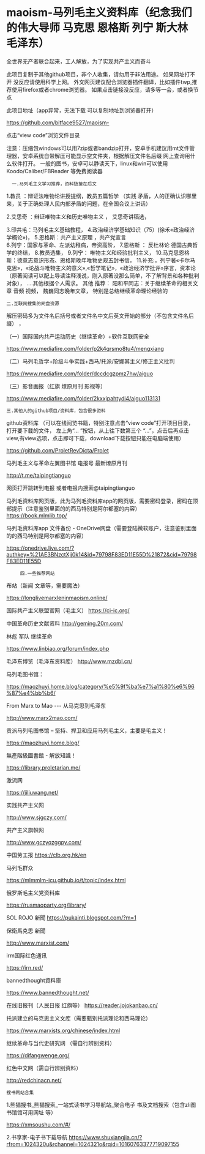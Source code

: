 # maoism-马列毛主义资料库（纪念我们的伟大导师 马克思 恩格斯 列宁 斯大林 毛泽东）
全世界无产者联合起来，工人解放，为了实现共产主义而奋斗

此项目复制于其他github项目，非个人收集，请勿用于非法用途。
如果网址打不开 没反应请使用科学上网。
外文网页建议配合浏览器插件翻译，比如插件twp,推荐使用firefox或者chrome浏览器。
如果点击链接没反应，请多等一会，或者换节点

此项目地址（app异常，无法下载 可以复制地址到浏览器打开）

https://github.com/bitface9527/maoism-

点击“view code”浏览文件目录

注意：压缩包windows可以用7zip或者bandzip打开，安卓手机建议用mt文件管理器，安卓系统自带解压可能显示空文件夹，根据解压文件名后缀 网上查询用什么软件打开。
一般的图书，安卓可以静读天下，linux和win可以使用 Koodo/Caliber/FBReader 等免费阅读器

      一.马列毛主义学习推荐，资料链接在后文

1.教员 ：辩证法唯物论讲授提纲，教员五篇哲学
（实践 矛盾，人的正确认识哪里来，关于正确处理人民内部矛盾的问题，在全国会议上讲话）

2.艾思奇 ：辩证唯物主义和历史唯物主义 ， 艾思奇讲稿选，

3.印共毛：马列毛主义基础教程， 
4.政治经济学基础知识（75）(徐禾«政治经济学概论»)，
5.恩格斯：共产主义原理 ，共产党宣言  
6.列宁：国家与革命、左派幼稚病，帝资高阶，
7.恩格斯 ： 反杜林论 德国古典哲学的终结，
8.教员选集，
9.列宁： 唯物主义和经验批判主义，
10.马克思恩格斯：德意志意识形态、恩格斯晚年唯物史观五封书信，
11.补充:，列宁著«卡尔马克思»，«论战斗唯物主义的意义»,«哲学笔记» ​，«政治经济学批评»序言，资本论
（原著阅读可以配上导读注释浅说，刚入原著没那么简单，不了解背景和各种批判对象），
....其他根据个人需求。
 其他 推荐：
阳和平同志：关于继续革命的相关文章 音频 视频，
魏巍同志晚年文章， 特别是总结继续革命理论经验的
  
    二.互联网搜集的网盘资源 
          
解压密码多为文件名后括号或者文件名中文后英文开始的部分（不包含文件名后缀） ，                                       

（一）国际国内共产运动历史（继续革命）+软件互联网安全

https://www.mediafire.com/folder/p2k4qrsmo8tu4/mengxiang


（二）马列毛哲学+阶级斗争实践+西马/托派/安娜其主义/修正主义批判

https://www.mediafire.com/folder/dccdcgzpmz7hw/aiguo


（三）影音画报（红旗 燎原月刊 影视等）

https://www.mediafire.com/folder/2kxxjpahtydi4/aiguo113131

    三.其他人的github项目/资料库，包含很多资料

github资料库
（可以在线阅览书籍，特别注意点击“view code”打开项目目录， 打开要下载的文件， 左上角“... ”按钮，从上往下数第三个 “...”，点击后再点击view,有view选项，点击即可下载，download下载按钮只能在电脑端使用）

https://github.com/ProletRevDicta/Prolet

马列毛主义与革命左翼图书馆 电报号 最新燎原月刊

http://t.me/taipingtianguo

网页打开跳转到电报
或者电报内搜索@taipingtianguo

马列毛资料库网页版，此为马列毛资料库app的网页版，需要密码登录，密码在顶部提示（注意鉴别里面的的西马特别是阿尔都塞的内容）
https://book.mlmlib.top/



马列毛资料库app  文件备份 - OneDrive网盘（需要登陆微软账户，注意鉴别里面的的西马特别是阿尔都塞的内容）

https://onedrive.live.com/?authkey=%21AE3BNzctXjj0k14&id=79798F83ED11E55D%21872&cid=79798F83ED11E55D


         四.一些推荐网站
                          
布站（新闻 文章等，需要魔法）
 
 https://longlivemarxleninmaoism.online/

国际共产主义联盟官网（毛主义）
https://ci-ic.org/


中国革命历史文献资料
 http://geming.20m.com/

 林彪 军队 继续革命

  https://www.linbiao.org/forum/index.php

 
毛泽东博览（毛泽东资料库）
http://www.mzdbl.cn/


马列毛图书馆：

https://maozhuyi.home.blog/category/%e5%9f%ba%e7%a1%80%e6%96%87%e4%bb%b6/


From Marx to Mao --- 从马克思到毛泽东

http://www.marx2mao.com/

  

贡派马列毛图书馆 – 坚持、捍卫和应用马列毛主义，主要是毛主义！

https://maozhuyi.home.blog/


無產階級圖書館 - 解放知識！

https://library.proletarian.me/


激流网

https://jiliuwang.net/


实践共产主义网
       
http://www.sjgczy.com/


共产主义旗帜网

http://www.gczyqzggpy.com/


中国劳工报
https://clb.org.hk/en


马列毛群众

https://mlmmlm-icu.github.io/t/topic/index.html


俄罗斯毛主义党资料库

https://rusmaoparty.org/library/

SOL ROJO 新聞
https://pukainti.blogspot.com/?m=1


保衛馬克思 新聞

http://www.marxist.com/



irm国际红色通讯

https://irn.red/


bannedthought資料庫

https://www.bannedthought.net/

在线旧报刊（人民日报 红旗等）
https://reader.jojokanbao.cn/

                
托派建立的马克思主义文库（需要甄别托派理论和西马理论）

https://www.marxists.org/chinese/index.html



继续革命与当代史研究网 （需自行辨别资料）

https://difangwenge.org/


红色中文网（需自行辨别资料）

http://redchinacn.net/











    搜书网站合集
1.熊猫搜书_熊猫搜索_一站式读书学习导航站_聚合电子
书及文档搜索（包含zli图书馆馆可用网址 等）

https://xmsoushu.com/#/


2.书享家-电子书下载导航
https://www.shuxiangjia.cn/?rfrom=1024320u&rchannel=1024321o&rqid=10160763377719097155






